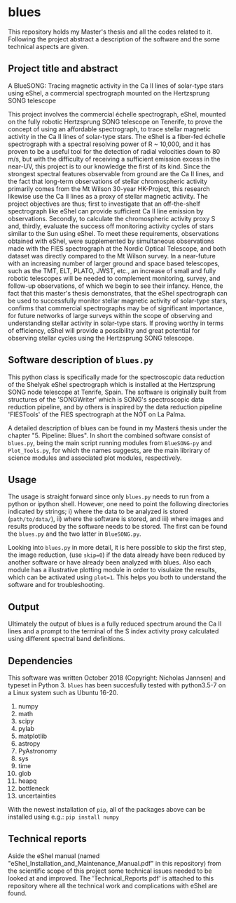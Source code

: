 # blues
This repository holds my Master's thesis and all the codes related to it. Following the project abstract a description of the software and the some technical aspects are given. 

Project title and abstract
---
A BlueSONG: Tracing magnetic activity in the Ca II lines of solar-type stars using eShel, a commercial spectrograph mounted on the Hertzsprung SONG telescope

This project involves the commercial échelle spectrograph, eShel, mounted on the fully robotic Hertzsprung SONG telescope on Tenerife, to prove the concept of using an affordable spectrograph, to trace stellar magnetic activity in the Ca II lines of solar-type stars. The eShel is a fiber-fed échelle spectrograph with a spectral resolving power of R ~ 10,000, and it has proven to be a useful tool for the detection of radial velocities down to 80 m/s, but with the difficulty of receiving a sufficient emission excess in the near-UV, this project is to our knowledge the first of its kind. Since the strongest spectral features observable from ground are the Ca II lines, and the fact that long-term observations of stellar chromospheric activity primarily comes from the Mt Wilson 30-year HK-Project, this research likewise use the Ca II lines as a proxy of stellar magnetic activity. The project objectives are thus; first to investigate that an off-the-shelf spectrograph like eShel can provide sufficient Ca II line emission by observations. Secondly, to calculate the chromospheric activity proxy S and, thirdly, evaluate the success off monitoring activity cycles of stars similar to the Sun using eShel. To meet these requirements, observations obtained with eShel, were supplemented by simultaneous observations made with the FIES spectrograph at the Nordic Optical Telescope, and both dataset was directly compared to the Mt Wilson survey. In a near-future with an increasing number of larger ground and space based telescopes, such as the TMT, ELT, PLATO, JWST, etc., an increase of small and fully robotic telescopes will be needed to complement monitoring, survey, and follow-up observations, of which we begin to see their infancy. Hence, the fact that this master's thesis demonstrates, that the eShel spectrograph can be used to successfully monitor stellar magnetic activity of solar-type stars, confirms that commercial spectrographs may be of significant importance, for future networks of large surveys within the scope of observing and understanding stellar activity in solar-type stars. If proving worthy in terms of efficiency, eShel will provide a possibility and great potential for observing stellar cycles using the Hertzsprung SONG telescope. 

Software description of `blues.py`
---
This python class is specifically made for the spectroscopic data reduction of the Shelyak eShel spectrograph
which is installed at the Hertzsprung SONG node telescope at Tenrife, Spain. The software is originally built
from structures of the 'SONGWriter' which is SONG's spectroscopic data reduction pipeline, and by others is 
inspired by the data reduction pipeline 'FIESTools' of the FIES spectrograph at the NOT on La Palma.

A detailed description of blues can be found in my Masterś thesis under the chapter "5. Pipeline: Blues". In short the combined software consist of `blues.py`, being the main script running modules from `BlueSONG-py` and `Plot_Tools.py`, for which the names suggests, are the main librirary of science modules and associated plot modules, respectively.  

Usage
---
The usage is straight forward since only `blues.py` needs to run from a python or ipython shell. However, one need to point the following directories indicated by strings; i) where the data to be analyzed is stored (`path/to/data/`), ii) where the software is stored,  and iii) where images and results produced by the software needs to be stored. The first can be found the `blues.py` and the two latter in `BlueSONG.py`.

Looking into `blues.py` in more detail, it is here possible to skip the first step, the image reduction, (use `skip=0`) if the data already have been reduced by another software or have already been analyzed with blues. Also each module has a illustrative plotting module in order to visulaize the results, which can be activated using `plot=1`. This helps you both to understand the software and for troubleshooting. 

Output
---
Ultimately the output of blues is a fully reduced spectrum around the Ca II lines and a prompt to the terminal of the S index activity proxy calculated using different spectral band definitions.  

Dependencies
---
This software was written October 2018 (Copyright: Nicholas Jannsen) and typeset in Python 3. `blues` has been succesfully tested with python3.5-7 on a Linux system such as Ubuntu 16-20.
   1. numpy
   1. math
   1. scipy
   1. pylab
   1. matplotlib
   1. astropy
   1. PyAstronomy
   1. sys
   1. time
   1. glob
   1. heapq
   1. bottleneck
   1. uncertainties
   
With the newest installation of `pip`, all of the packages above can be installed using e.g.:
```pip install numpy```

Technical reports
---
Aside the eShel manual (named "eShel_Installation_and_Maintenance_Manual.pdf" in this repository) from the scientific scope of this project some technical issues needed to be looked at and improved. The 'Technical_Reports.pdf' is attached to this repository where all the technical work and complications with eShel are found. 

